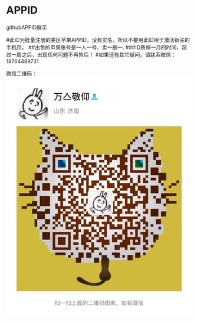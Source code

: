 # APPID
githubAPPID展示


#此ID为批量注册的美区苹果APPID，没有实名，所以不要用此ID用于激活新买的手机用。
##出售的苹果账号是一人一号、卖一删一.
###ID质保一月的时间，超过一周之后，出现任何问题不再售后！
#如果还有其它疑问，请联系微信：18764489731



微信二维码：
![binaryTree](./image/weixin.jpg "binaryTree")

